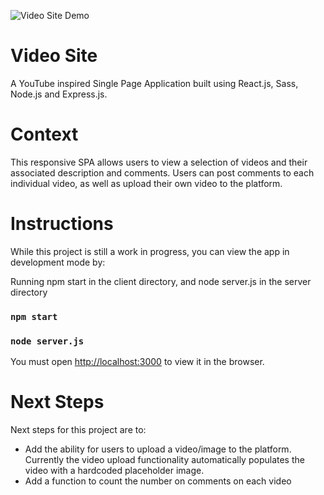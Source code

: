 ![Video Site Demo]()

# Video Site
A YouTube inspired Single Page Application built using React.js, Sass, Node.js and Express.js.

# Context
This responsive SPA allows users to view a selection of videos and their associated description and comments. Users can post comments to each individual video, as well as upload their own video to the platform.

# Instructions
While this project is still a work in progress, you can view the app in development mode by:

Running npm start in the client directory, and node server.js in the server directory
### `npm start`
### `node server.js`

You must open [http://localhost:3000](http://localhost:3000) to view it in the browser.

# Next Steps
Next steps for this project are to:
- Add the ability for users to upload a video/image to the platform. Currently the video upload functionality automatically populates the video with a hardcoded placeholder image.
- Add a function to count the number on comments on each video
